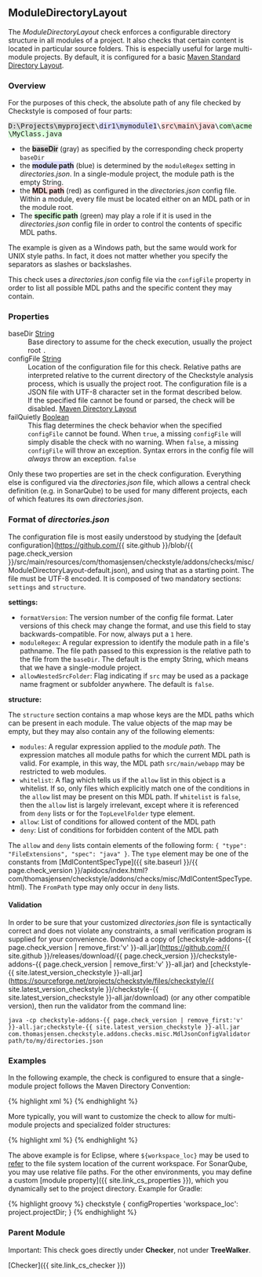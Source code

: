## ModuleDirectoryLayout

The *ModuleDirectoryLayout* check enforces a configurable directory structure in all modules of a project. It also
checks that certain content is located in particular source folders. This is especially useful for large multi-module
projects. By default, it is configured for a basic [Maven Standard Directory Layout](https://maven.apache.org/guides/introduction/introduction-to-the-standard-directory-layout.html).


### Overview

For the purposes of this check, the absolute path of any file checked by Checkstyle is composed of four parts:

<div style="word-wrap:break-word;"><tt><span style="background-color:#dddddd;">D:\Projects\myproject</span>\<span style="background-color:#ddddff;">dir1\mymodule1</span>\<span style="background-color:#ffdddd;">src\main\java</span>\<span style="background-color:#ddffdd;">com\acme\MyClass.java</span></tt></div>

- the <span style="background-color:#dddddd;">**baseDir**</span> (gray) as specified by the corresponding check
  property `baseDir`
- the <span style="background-color:#ddddff;">**module path**</span> (blue) is determined by the `moduleRegex`
  setting in *directories.json*. In a single-module project, the module path is the empty
  String.
- the <span style="background-color:#ffdddd;">**MDL path**</span> (red) as configured in the *directories.json* config
  file. Within a module, every file must be located either on an MDL path or in the module root.
- The <span style="background-color:#ddffdd;">**specific path**</span> (green) may play a role if it is used in the
  *directories.json* config file in order to control the contents of specific MDL paths.

The example is given as a Windows path, but the same would work for UNIX style paths. In fact, it does not matter
whether you specify the separators as slashes or backslashes.

This check uses a *directories.json* config file via the `configFile` property in order to list all possible MDL paths
and the specific content they may contain.


### Properties

<dl>
<dt><span class="propname">baseDir</span>
    <span class="proptype"><a href="{{ site.link_cs_type_string }}">String</a></span></dt>
<dd><span class="propdesc">Base directory to assume for the check execution, usually the project root</span>
    <span class="propdefault"><code>.</code></span></dd>

<dt><span class="propname">configFile</span>
    <span class="proptype"><a href="{{ site.link_cs_type_string }}">String</a></span></dt>
<dd><span class="propdesc">Location of the configuration file for this check. Relative paths are interpreted relative
    to the current directory of the Checkstyle analysis process, which is usually the project root. The configuration
    file is a JSON file with UTF-8 character set in the format described below.<br/>
    If the specified file cannot be found or parsed, the check will be disabled.</span>
    <span class="propdefault"><a href="https://github.com/{{ site.github }}/blob/{{ page.check_version }}/src/main/resources/com/thomasjensen/checkstyle/addons/checks/misc/ModuleDirectoryLayout-default.json">Maven
    Directory Layout</a></span></dd>

<dt><span class="propname">failQuietly</span>
    <span class="proptype"><a href="{{ site.link_cs_type_boolean }}">Boolean</a></span></dt>
<dd><span class="propdesc">This flag determines the check behavior when the specified <code>configFile</code> cannot be
    found. When <code>true</code>, a missing <code>configFile</code> will simply disable the check with no warning.
    When <code>false</code>, a missing <code>configFile</code> will throw an exception. Syntax errors in the config
    file will <i>always</i> throw an exception.</span>
    <span class="propdefault"><code>false</code></span></dd>
</dl>

Only these two properties are set in the check configuration. Everything else is configured via the *directories.json*
file, which allows a central check definition (e.g. in SonarQube) to be used for many different projects, each of which
features its own *directories.json*.


### Format of *directories.json*

The configuration file is most easily understood by studying the [default
configuration](https://github.com/{{ site.github }}/blob/{{ page.check_version }}/src/main/resources/com/thomasjensen/checkstyle/addons/checks/misc/ModuleDirectoryLayout-default.json),
and using that as a starting point. The file must be UTF-8 encoded. It is composed of two mandatory sections: `settings` and `structure`.

**settings:**

 - `formatVersion`: The version number of the config file format. Later versions of this check may change the format,
   and use this field to stay backwards-compatible. For now, always put a `1` here.
 - `moduleRegex`: A regular expression to identify the module path in a file's pathname. The file path passed to this
   expression is the relative path to the file from the `baseDir`. The default is the empty String, which means that
   we have a single-module project.
 - `allowNestedSrcFolder`: Flag indicating if `src` may be used as a package name fragment or subfolder anywhere. The
   default is `false`.

**structure:**

The `structure` section contains a map whose keys are the MDL paths which can be present in each module. The value
objects of the map may be empty, but they may also contain any of the following elements:

 - `modules`: A regular expression applied to the *module path*. The expression matches all module paths for which
   the current MDL path is valid. For example, in this way, the MDL path `src/main/webapp` may be restricted to web
   modules.
 - `whitelist`: A flag which tells us if the `allow` list in this object is a whitelist. If so, only files which
   explicitly match one of the conditions in the `allow` list may be present on this MDL path. If `whitelist` is
   `false`, then the `allow` list is largely irrelevant, except where it is referenced from `deny` lists or for the
   `TopLevelFolder` type element.
 - `allow`: List of conditions for allowed content of the MDL path
 - `deny`: List of conditions for forbidden content of the MDL path

The `allow` and `deny` lists contain elements of the following form: `{ "type": "FileExtensions", "spec": "java" }`. The `type` element may be one of the constants from
[MdlContentSpecType]({{ site.baseurl }}/{{ page.check_version }}/apidocs/index.html?com/thomasjensen/checkstyle/addons/checks/misc/MdlContentSpecType.html).
The `FromPath` type may only occur in `deny` lists.


#### Validation

In order to be sure that your customized *directories.json* file is syntactically correct and does not violate any
constraints, a small verification program is supplied for your convenience. Download a copy of
[checkstyle-addons-{{ page.check_version | remove_first:'v' }}-all.jar](https://github.com/{{ site.github }}/releases/download/{{ page.check_version }}/checkstyle-addons-{{ page.check_version | remove_first:'v' }}-all.jar)
and [checkstyle-{{ site.latest_version_checkstyle }}-all.jar](https://sourceforge.net/projects/checkstyle/files/checkstyle/{{ site.latest_version_checkstyle }}/checkstyle-{{ site.latest_version_checkstyle }}-all.jar/download) (or any other compatible version),
then run the validator from the command line:

    java -cp checkstyle-addons-{{ page.check_version | remove_first:'v' }}-all.jar;checkstyle-{{ site.latest_version_checkstyle }}-all.jar com.thomasjensen.checkstyle.addons.checks.misc.MdlJsonConfigValidator path/to/my/directories.json


### Examples

In the following example, the check is configured to ensure that a single-module project follows the Maven
 Directory Convention:

{% highlight xml %}
<module name="ModuleDirectoryLayout"/>
{% endhighlight %}

More typically, you will want to customize the check to allow for multi-module projects and specialized folder
structures:

{% highlight xml %}
<module name="ModuleDirectoryLayout">
  <property name="baseDir" value="${workspace_loc}"/>
  <property name="configFile" value="config/directories.json"/>
</module>
{% endhighlight %}

The above example is for Eclipse, where `${workspace_loc}` may be used to [refer](http://eclipse-cs.sourceforge.net/#!/properties) to the file system location of the current workspace. For SonarQube, you may use relative file paths. For the other environments, you may define a custom [module property]({{ site.link_cs_properties }}), which you dynamically set to the project directory. Example for Gradle:

{% highlight groovy %}
checkstyle {
    configProperties 'workspace_loc': project.projectDir;
}
{% endhighlight %}


### Parent Module

<div class="alert alert-info">
  <p>Important: This check goes directly under <b>Checker</b>, not under <b>TreeWalker</b>.</p>
</div>

[Checker]({{ site.link_cs_checker }})
